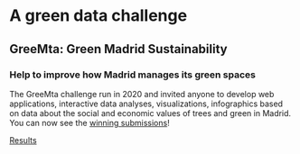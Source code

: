 <h1 data-aos="fade-up">A green data challenge</h1>
<h2 data-aos="fade-up" data-aos-delay="400">GreeMta: Green Madrid Sustainability</h2>
<h3 data-aos="fade-up" data-aos-delay="400">Help to improve how Madrid manages its green spaces</h3>
<p data-aos="fade-up" data-aos-delay="400">
    The GreeMta challenge run in 2020 and invited anyone to develop web applications, interactive data analyses, visualizations, infographics based on data about the social and economic values of trees and green in Madrid. You can now see the <a href="#results">winning submissions</a>!
</p>

<div data-aos="fade-up" data-aos-delay="800">
    <a href="#results" class="btn-get-started scrollto">Results</a>
</div>
</div>
